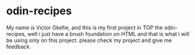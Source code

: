 # odin-recipes
My name is Victor Okefie, and this is my first project in TOP the odin-recipes, well i just have a brush foundation on HTML and that is what i will be using only on this project. please check my project and give me feedback.

